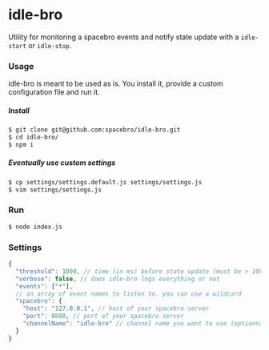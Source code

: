 # idle-bro

Utility for monitoring a spacebro events and notify state update with a `idle-start` or `idle-stop`.

### Usage

idle-bro is meant to be used as is. You install it, provide a custom configuration file and run it.

##### Install
```sh
$ git clone git@github.com:spacebro/idle-bro.git
$ cd idle-bro/
$ npm i
```

##### Eventually use custom settings
```sh
$ cp settings/settings.default.js settings/settings.js
$ vim settings/settings.js
```

### Run

```sh
$ node index.js
```

### Settings

```js
{
  "threshold": 1000, // time (in ms) before state update (must be > 100)
  "verbose": false, // does idle-bro logs everything or not
  "events": ["*"],
  // an array of event names to listen to. you can use a wildcard
  "spacebro": {
    "host": "127.0.0.1", // host of your spacebro server
    "port": 8888, // port of your spacebro server
    "channelName": "idle-bro" // channel name you want to use (optionnal)
  }
}
```
